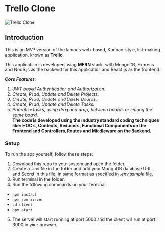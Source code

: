 # Trello Clone

![Trello Clone](https://i.ibb.co/FzqwncW/All-Projects.png)

## Introduction
This is an MVP version of the famous web-based, Kanban-style, list-making application, known as **Trello**.

This application is developed using **MERN** stack, with MongoDB, Express and Node.js as the backend for this application and React.js as the frontend.

**_Core Features:_**
1. _JWT based Authentication and Authorization._
2. _Create, Read, Update and Delete Projects._
3. _Create, Read, Update and Delete Boards._
4. _Create, Read, Update and Delete Tasks._
5. _Prioratize tasks, using drag and drop, between boards or among the same board._  
**The code is developed using the industry standard coding techniques like: HOC's, Contexts, Reducers, Functional Components on the Frontend and Controllers, Routes and Middleware on the Backend.**  
### Setup
To run the app yourself, follow these steps:
1. Download this repo to your system and open the folder.
2. Create a _.env_ file in the folder and add your MongoDB database URL and Secret in this file, in same format as specified in _.env.sample_ file.
3. Run terminal in the folder.
4. Run the following commands on  your terminal:
  - ```npm install```
  - ```npm run server```
  - ```cd client```
  - ```npm start```
5. The server will start running at port 5000 and the client will run at port 3000 in your browser.